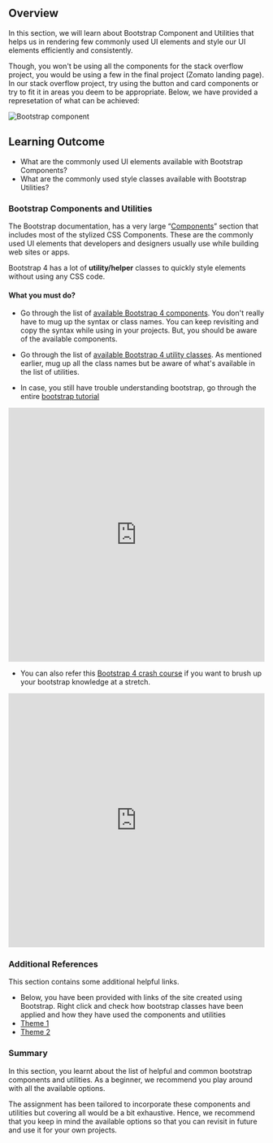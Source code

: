 ## Overview

In this section, we will learn about Bootstrap Component and Utilities that helps us in rendering few commonly used UI elements and style our UI elements efficiently and consistently.

Though, you won't be using all the components for the stack overflow project, you would be using a few in the final project (Zomato landing page). In our stack overflow project, try using the button and card components or try to fit it in areas you deem to be appropriate. Below, we have provided a represetation of what can be achieved:

![Bootstrap component](https://github.com/greyatom-school/the-minerva-project/raw/master/FEWD/sprint_2/3.Bootstrap/images/component.png)

## Learning Outcome

- What are the commonly used UI elements available with Bootstrap Components?
- What are the commonly used style classes available with Bootstrap Utilities?

### Bootstrap Components and Utilities

The Bootstrap documentation, has a very large “[Components](https://getbootstrap.com/docs/4.3/components/)” section that includes most of the stylized CSS Components. These are the commonly used UI elements that developers and designers usually use while building web sites or apps.

Bootstrap 4 has a lot of **utility/helper** classes to quickly style elements without using any CSS code.

#### What you must do?

- Go through the list of [available Bootstrap 4 components](https://getbootstrap.com/docs/4.3/components/alerts/). You don't really have to mug up the syntax or class names. You can keep revisiting and copy the syntax while using in your projects. But, you should be aware of the available components.

- Go through the list of [available Bootstrap 4 utility classes](https://getbootstrap.com/docs/4.3/utilities/borders/). As mentioned earlier, mug up all the class names but be aware of what's available in the list of utilities.

- In case, you still have trouble understanding bootstrap, go through the entire [bootstrap tutorial](https://www.youtube.com/playlist?list=PLRtjMdoYXLf47brThg9-nTj8HSq8cQ0ND)


<iframe style='width:100%;height:500px'src="https://www.youtube.com/embed/a4dy_xMmTrQ" width="640" height="360" frameborder="0" allow="autoplay; fullscreen" allowfullscreen></iframe>


- You can also refer this [Bootstrap 4 crash course](https://www.youtube.com/watch?v=5GcQtLDGXy8) if you want to brush up your bootstrap knowledge at a stretch.


<iframe style='width:100%;height:500px'src="https://www.youtube.com/embed/5GcQtLDGXy8" width="640" height="360" frameborder="0" allow="autoplay; fullscreen" allowfullscreen></iframe>


### Additional References

This section contains some additional helpful links.

- Below, you have been provided with links of the site created using Bootstrap. Right click and check how bootstrap classes have been applied and how they have used the components and utilities 
- [Theme 1](https://themes.getbootstrap.com/preview/?theme_id=23273&show_new=) 
- [Theme 2](https://keenthemes.com/keen/preview/demo1/)

### Summary

In this section, you learnt about the list of helpful and common bootstrap components and utilities. As a beginner, we recommend you play around with all the available options.

The assignment has been tailored to incorporate these components and utilities but covering all would be a bit exhaustive. Hence, we recommend that you keep in mind the available options so that you can revisit in future and use it for your own projects.
